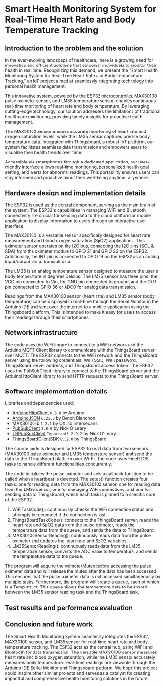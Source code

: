 # Smart Health Monitoring System for Real-Time Heart Rate and Body Temperature Tracking

## Introduction to the problem and the solution

In the ever-evolving landscape of healthcare, there is a growing need for innovative and efficient solutions that empower individuals to monitor their health in real time. Recognizing this demand, we present the "Smart Health Monitoring System for Real-Time Heart Rate and Body Temperature Tracking," an IoT project aimed at seamlessly integrating technology into personal health management.

This innovative system, powered by the ESP32 microcontroller, MAX30100 pulse oximeter sensor, and LM35 temperature sensor, enables continuous real-time monitoring of heart rate and body temperature. By leveraging cutting-edge technology, our solution addresses the limitations of traditional healthcare monitoring, providing timely insights for proactive health management.

The MAX30100 sensor ensures accurate monitoring of heart rate and oxygen saturation levels, while the LM35 sensor captures precise body temperature data. Integrated with Thingsboard, a robust IoT platform, our system facilitates seamless data transmission and empowers users to visualize their health trends over time.

Accessible via smartphones through a dedicated application, our user-friendly interface allows real-time monitoring, personalized health goal setting, and alerts for abnormal readings. This portability ensures users can stay informed and proactive about their well-being anytime, anywhere.

## Hardware design and implementation details

The ESP32 is used as the central component, serving as the main brain of the system. The ESP32's capabilities in managing WiFi and Bluetooth connectivity are crucial for sending data to the cloud platform or mobile application to display information to users through an interactive user interface.

The MAX30100 is a versatile sensor specifically designed for heart rate measurement and blood oxygen saturation (SpO2) applications. This oximeter sensor operates on the I2C bus, connecting the I2C pins (SCL & SDA) from the oximeter module to GPIO 21 and GPIO 22 on the ESP32. Additionally, the INT pin is connected to GPIO 19 on the ESP32 as an analog input/output pin to transmit data.

The LM35 is an analog temperature sensor designed to measure the user's body temperature in degrees Celsius. The LM35 sensor has three pins: the VCC pin connected to Vin, the GND pin connected to ground, and the OUT pin connected to GPIO 36 or ADC0 for analog data transmission.

Readings from the MAX30100 sensor (heart rate) and LM35 sensor (body temperature) can be displayed in real-time through the Serial Monitor in the Arduino IDE and sent over the internet to a mobile application using the Thingsboard platform. This is intended to make it easy for users to access their readings through their smartphones.

## Network infrastructure

The code uses the WiFi library to connect to a WiFi network and the Arduino MQTT Client library to communicate with the ThingsBoard server over MQTT. The ESP32 connects to the WiFi network and the ThingsBoard server using the following credentials: WiFi SSID, WiFi password, ThingsBoard server address, and ThingsBoard access token. The ESP32 uses the PubSubClient library to connect to the ThingsBoard server and the ArduinoHttpClient library to send HTTP requests to the ThingsBoard server. 

## Software implementation details

Libraries and dependencies used:
- [ArduinoHttpClient](https://github.com/arduino-libraries/ArduinoHttpClient) `0.5.0` by Arduino
- [ArduinoJSON](https://arduinojson.org/?utm_source=meta&utm_medium=library.properties) `6.21.3` by Benoit Blanchon
- [MAX30100lib](https://github.com/oxullo/Arduino-MAX30100) `1.2.1` by OXullo Intersecans
- [PubSubClient](https://pubsubclient.knolleary.net/) `2.8.0` by Nick O'Leary
- [TBPubSubClient](https://pubsubclient.knolleary.net/) `Important! 2.9.2` by Nick O'Leary
- [ThingsBoardClientSDK](https://github.com/thingsboard/thingsboard-client-sdk) `0.12.0` by ThingsBoard

The source code is designed for ESP32 to read data from two sensors (MAX30100 pulse oximeter and LM35 temperature sensor) and send the data to the ThingsBoard platform over Wi-Fi. The code uses FreeRTOS tasks to handle different functionalities concurrently.

The code initializes the pulse oximeter and sets a callback function to be called when a heartbeat is detected. The setup() function creates four tasks: one for reading data from the MAX30100 sensor, one for reading data from the LM35 sensor, one for managing WiFi connections, and one for sending data to ThingsBoard, which each task is pinned to a specific core of the ESP32.
1. WiFiTaskCode(): continuously checks the WiFi connection status and attempts to reconnect if the connection is lost.
2. ThingsBoardTaskCode(): connects to the ThingsBoard server, reads the heart rate and SpO2 data from the pulse oximeter, reads the temperature data from the queue, and sends the data to ThingsBoard.
3. MAX30100SensorReading(): continuously reads data from the pulse oximeter and updates the heart rate and SpO2 variables.
4. LM35SensorReading(): continuously reads data from the LM35 temperature sensor, converts the ADC value to temperature, and sends the temperature data to the queue.

The program will acquire the oximeterMutex before accessing the pulse oximeter data and will release the mutex after the data has been accessed. This ensures that the pulse oximeter data is not accessed simultaneously by multiple tasks. Furthermore, the program will create a queue, each of which is a Temp struct. This queue allows the temperature data to be shared between the LM35 sensor reading task and the ThingsBoard task.

## Test results and performance evaluation

## Conclusion and future work

The Smart Health Monitoring System seamlessly integrates the ESP32, MAX30100 sensor, and LM35 sensor for real-time heart rate and body temperature tracking. The ESP32 acts as the central hub, using WiFi and Bluetooth for data transmission. The versatile MAX30100 sensor measures heart rate and blood oxygen saturation, while the LM35 sensor accurately measures body temperature. Real-time readings are viewable through the Arduino IDE Serial Monitor and Thingsboard platform. We hope this project could inspire other similar projects and serves as a catalyst for creating impactful and comprehensive health monitoring solutions in the future.